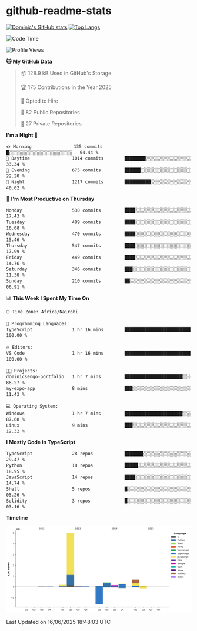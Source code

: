 # github-readme-stats
[![Dominic's GitHub stats](https://github-readme-stats.vercel.app/api?username=Domengo&show_icons=true)](https://github.com/anuraghazra/github-readme-stats)
[![Top Langs](https://github-readme-stats.vercel.app/api/top-langs/?username=Domengo&show_icons=true)](https://github.com/Domengo/github-readme-stats)

<!--START_SECTION:waka-->
![Code Time](http://img.shields.io/badge/Code%20Time-1%2C117%20hrs%2051%20mins-blue)

![Profile Views](http://img.shields.io/badge/Profile%20Views-0-blue)

**🐱 My GitHub Data** 

> 📦 128.9 kB Used in GitHub's Storage 
 > 
> 🏆 175 Contributions in the Year 2025
 > 
> 💼 Opted to Hire
 > 
> 📜 82 Public Repositories 
 > 
> 🔑 27 Private Repositories 
 > 
**I'm a Night 🦉** 

```text
🌞 Morning                135 commits         █░░░░░░░░░░░░░░░░░░░░░░░░   04.44 % 
🌆 Daytime                1014 commits        ████████░░░░░░░░░░░░░░░░░   33.34 % 
🌃 Evening                675 commits         ██████░░░░░░░░░░░░░░░░░░░   22.20 % 
🌙 Night                  1217 commits        ██████████░░░░░░░░░░░░░░░   40.02 % 
```
📅 **I'm Most Productive on Thursday** 

```text
Monday                   530 commits         ████░░░░░░░░░░░░░░░░░░░░░   17.43 % 
Tuesday                  489 commits         ████░░░░░░░░░░░░░░░░░░░░░   16.08 % 
Wednesday                470 commits         ████░░░░░░░░░░░░░░░░░░░░░   15.46 % 
Thursday                 547 commits         ████░░░░░░░░░░░░░░░░░░░░░   17.99 % 
Friday                   449 commits         ████░░░░░░░░░░░░░░░░░░░░░   14.76 % 
Saturday                 346 commits         ███░░░░░░░░░░░░░░░░░░░░░░   11.38 % 
Sunday                   210 commits         ██░░░░░░░░░░░░░░░░░░░░░░░   06.91 % 
```


📊 **This Week I Spent My Time On** 

```text
🕑︎ Time Zone: Africa/Nairobi

💬 Programming Languages: 
TypeScript               1 hr 16 mins        █████████████████████████   100.00 % 

🔥 Editors: 
VS Code                  1 hr 16 mins        █████████████████████████   100.00 % 

🐱‍💻 Projects: 
dominicsengo-portfolio   1 hr 7 mins         ██████████████████████░░░   88.57 % 
my-expo-app              8 mins              ███░░░░░░░░░░░░░░░░░░░░░░   11.43 % 

💻 Operating System: 
Windows                  1 hr 7 mins         ██████████████████████░░░   87.68 % 
Linux                    9 mins              ███░░░░░░░░░░░░░░░░░░░░░░   12.32 % 
```

**I Mostly Code in TypeScript** 

```text
TypeScript               28 repos            ███████░░░░░░░░░░░░░░░░░░   29.47 % 
Python                   18 repos            █████░░░░░░░░░░░░░░░░░░░░   18.95 % 
JavaScript               14 repos            ████░░░░░░░░░░░░░░░░░░░░░   14.74 % 
Shell                    5 repos             █░░░░░░░░░░░░░░░░░░░░░░░░   05.26 % 
Solidity                 3 repos             █░░░░░░░░░░░░░░░░░░░░░░░░   03.16 % 
```



**Timeline**

![Lines of Code chart](https://raw.githubusercontent.com/Domengo/Domengo/main/assets/bar_graph.png)


 Last Updated on 16/06/2025 18:48:03 UTC
<!--END_SECTION:waka-->


